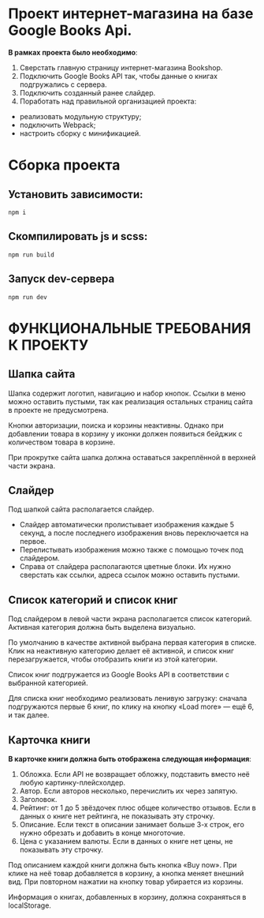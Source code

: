 # Проект интернет-магазина на базе Google Books Api.

**В рамках проекта было необходимо**:

1. Сверстать главную страницу интернет-магазина Bookshop.
2. Подключить Google Books API так, чтобы данные о книгах подгружались с сервера.
3. Подключить созданный ранее слайдер.
4. Поработать над правильной организацией проекта:
  - реализовать модульную структуру;
  - подключить Webpack;
  - настроить сборку с минификацией.

# Сборка проекта

## Установить зависимости:
```
npm i
```
## Скомпилировать js и scss:
```
npm run build
```
## Запуск dev-сервера
```
npm run dev
```

# ФУНКЦИОНАЛЬНЫЕ ТРЕБОВАНИЯ К ПРОЕКТУ
## Шапка сайта
Шапка содержит логотип, навигацию и набор кнопок. Ссылки в меню можно оставить пустыми, так как реализация остальных страниц сайта в проекте не предусмотрена.

Кнопки авторизации, поиска и корзины неактивны. Однако при добавлении товара в корзину у иконки должен появиться бейджик с количеством товара в корзине.

При прокрутке сайта шапка должна оставаться закреплённой в верхней части экрана.

## Слайдер
Под шапкой сайта располагается слайдер.

* Слайдер автоматически пролистывает изображения каждые 5 секунд, а после последнего изображения вновь переключается на первое.
* Перелистывать изображения можно также с помощью точек под слайдером.
* Справа от слайдера располагаются цветные блоки. Их нужно сверстать как ссылки, адреса ссылок можно оставить пустыми.

## Список категорий и список книг

Под слайдером в левой части экрана располагается список категорий. Активная категория должна быть выделена визуально.

По умолчанию в качестве активной выбрана первая категория в списке. Клик на неактивную категорию делает её активной, и список книг перезагружается, чтобы отобразить книги из этой категории.

Список книг подгружается из Google Books API в соответствии с выбранной категорией.

Для списка книг необходимо реализовать ленивую загрузку: сначала подгружаются первые 6 книг, по клику на кнопку «Load more» — ещё 6, и так далее.

## Карточка книги

**В карточке книги должна быть отображена следующая информация**:

1. Обложка. Если API не возвращает обложку, подставить вместо неё любую картинку-плейсхолдер.
2. Автор. Если авторов несколько, перечислить их через запятую.
3. Заголовок.
4. Рейтинг: от 1 до 5 звёздочек плюс общее количество отзывов. Если в данных о книге нет рейтинга, не показывать эту строчку. 
5. Описание. Если текст в описании занимает больше 3-х строк, его нужно обрезать и добавить в конце многоточие.
6. Цена с указанием валюты. Если в данных о книге нет цены, не показывать эту строчку. 

Под описанием каждой книги должна быть кнопка «Buy now». При клике на неё товар добавляется в корзину, а кнопка меняет внешний вид. При повторном нажатии на кнопку товар убирается из корзины.

Информация о книгах, добавленных в корзину, должна сохраняться в localStorage.